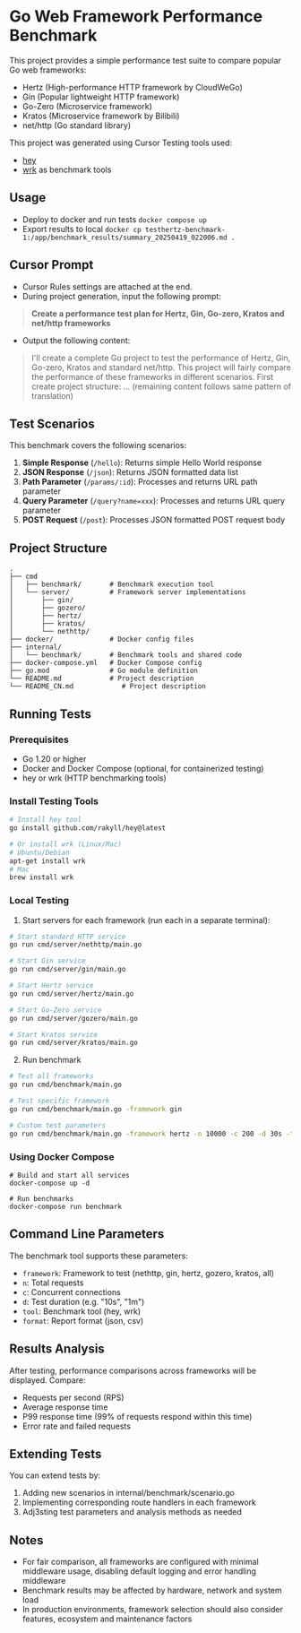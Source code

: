 # Go Web Framework Performance Benchmark

This project provides a simple performance test suite to compare popular Go web frameworks:
- Hertz (High-performance HTTP framework by CloudWeGo)
- Gin (Popular lightweight HTTP framework)
- Go-Zero (Microservice framework)
- Kratos (Microservice framework by Bilibili)
- net/http (Go standard library)

This project was generated using Cursor
Testing tools used:
- [hey](https://github.com/rakyll/hey)
- [wrk](https://github.com/wg/wrk) as benchmark tools

## Usage
- Deploy to docker and run tests
```docker compose up```
- Export results to local
```docker cp testhertz-benchmark-1:/app/benchmark_results/summary_20250419_022006.md .```

## Cursor Prompt
- Cursor Rules settings are attached at the end.
- During project generation, input the following prompt:
> **Create a performance test plan for Hertz, Gin, Go-zero, Kratos and net/http frameworks**
- Output the following content:
> I'll create a complete Go project to test the performance of Hertz, Gin, Go-zero, Kratos and standard net/http. This project will fairly compare the performance of these frameworks in different scenarios. First create project structure:
> ... (remaining content follows same pattern of translation)

## Test Scenarios

This benchmark covers the following scenarios:

1. **Simple Response** (`/hello`): Returns simple Hello World response
2. **JSON Response** (`/json`): Returns JSON formatted data list
3. **Path Parameter** (`/params/:id`): Processes and returns URL path parameter
4. **Query Parameter** (`/query?name=xxx`): Processes and returns URL query parameter
5. **POST Request** (`/post`): Processes JSON formatted POST request body

## Project Structure

```
.
├── cmd
│   ├── benchmark/       # Benchmark execution tool
│   └── server/          # Framework server implementations
│       ├── gin/
│       ├── gozero/
│       ├── hertz/
│       ├── kratos/
│       └── nethttp/
├── docker/              # Docker config files
├── internal/
│   └── benchmark/       # Benchmark tools and shared code
├── docker-compose.yml   # Docker Compose config
├── go.mod               # Go module definition
└── README.md            # Project description
└── README_CN.md            # Project description
```

## Running Tests

### Prerequisites

- Go 1.20 or higher
- Docker and Docker Compose (optional, for containerized testing)
- hey or wrk (HTTP benchmarking tools)

### Install Testing Tools

```bash
# Install hey tool
go install github.com/rakyll/hey@latest

# Or install wrk (Linux/Mac)
# Ubuntu/Debian
apt-get install wrk
# Mac
brew install wrk
```

### Local Testing
1. Start servers for each framework (run each in a separate terminal):
```bash
# Start standard HTTP service
go run cmd/server/nethttp/main.go

# Start Gin service
go run cmd/server/gin/main.go

# Start Hertz service
go run cmd/server/hertz/main.go

# Start Go-Zero service
go run cmd/server/gozero/main.go

# Start Kratos service
go run cmd/server/kratos/main.go
```

2. Run benchmark

```bash
# Test all frameworks
go run cmd/benchmark/main.go

# Test specific framework
go run cmd/benchmark/main.go -framework gin

# Custom test parameters
go run cmd/benchmark/main.go -framework hertz -n 10000 -c 200 -d 30s -tool wrk
```

### Using Docker Compose

```
# Build and start all services
docker-compose up -d

# Run benchmarks
docker-compose run benchmark
```

## Command Line Parameters
The benchmark tool supports these parameters:

- `framework`: Framework to test (nethttp, gin, hertz, gozero, kratos, all)
- `n`: Total requests
- `c`: Concurrent connections
- `d`: Test duration (e.g. "10s", "1m")
- `tool`: Benchmark tool (hey, wrk)
- `format`: Report format (json, csv)

## Results Analysis
After testing, performance comparisons across frameworks will be displayed. Compare:

- Requests per second (RPS)
- Average response time
- P99 response time (99% of requests respond within this time)
- Error rate and failed requests

## Extending Tests
You can extend tests by:

1. Adding new scenarios in internal/benchmark/scenario.go
2. Implementing corresponding route handlers in each framework
3. Adj3sting test parameters and analysis methods as needed

## Notes

- For fair comparison, all frameworks are configured with minimal middleware usage, disabling default logging and error handling middleware
- Benchmark results may be affected by hardware, network and system load
- In production environments, framework selection should also consider features, ecosystem and maintenance factors
